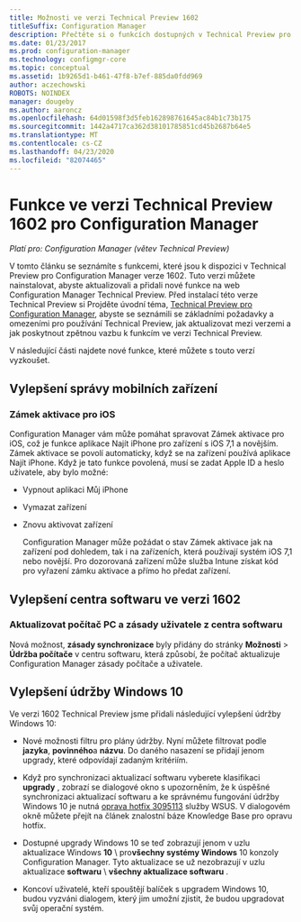 ```yaml
---
title: Možnosti ve verzi Technical Preview 1602
titleSuffix: Configuration Manager
description: Přečtěte si o funkcích dostupných v Technical Preview pro Configuration Manager verze 1602.
ms.date: 01/23/2017
ms.prod: configuration-manager
ms.technology: configmgr-core
ms.topic: conceptual
ms.assetid: 1b9265d1-b461-47f8-b7ef-885da0fdd969
author: aczechowski
ROBOTS: NOINDEX
manager: dougeby
ms.author: aaroncz
ms.openlocfilehash: 64d01598f3d5feb162898761645ac84b1c73b175
ms.sourcegitcommit: 1442a4717ca362d38101785851cd45b2687b64e5
ms.translationtype: MT
ms.contentlocale: cs-CZ
ms.lasthandoff: 04/23/2020
ms.locfileid: "82074465"
---
```

# <a name="capabilities-in-technical-preview-1602-for-configuration-manager"></a>Funkce ve verzi Technical Preview 1602 pro Configuration Manager

*Platí pro: Configuration Manager (větev Technical Preview)*

V tomto článku se seznámíte s funkcemi, které jsou k dispozici v Technical Preview pro Configuration Manager verze 1602. Tuto verzi můžete nainstalovat, abyste aktualizovali a přidali nové funkce na web Configuration Manager Technical Preview. Před instalací této verze Technical Preview si Projděte úvodní téma, [Technical Preview pro Configuration Manager](../../core/get-started/technical-preview.md), abyste se seznámili se základními požadavky a omezeními pro používání Technical Preview, jak aktualizovat mezi verzemi a jak poskytnout zpětnou vazbu k funkcím ve verzi Technical Preview.  

 V následující části najdete nové funkce, které můžete s touto verzí vyzkoušet.  

##  <a name="improvements-to-mobile-device-management"></a><a name="BKMK_MDM"></a>Vylepšení správy mobilních zařízení  

### <a name="ios-activation-lock"></a>Zámek aktivace pro iOS  
 Configuration Manager vám může pomáhat spravovat Zámek aktivace pro iOS, což je funkce aplikace Najít iPhone pro zařízení s iOS 7,1 a novějším. Zámek aktivace se povolí automaticky, když se na zařízení používá aplikace Najít iPhone. Když je tato funkce povolená, musí se zadat Apple ID a heslo uživatele, aby bylo možné:  

- Vypnout aplikaci Můj iPhone  

- Vymazat zařízení  

- Znovu aktivovat zařízení  

  Configuration Manager může požádat o stav Zámek aktivace jak na zařízení pod dohledem, tak i na zařízeních, která používají systém iOS 7,1 nebo novější. Pro dozorovaná zařízení může služba Intune získat kód pro vyřazení zámku aktivace a přímo ho předat zařízení.  

##  <a name="improvements-to-software-center-in-version-1602"></a><a name="BKMK_SC1601"></a>Vylepšení centra softwaru ve verzi 1602  

### <a name="refresh-pc-machine-and-user-policy-from-software-center"></a>Aktualizovat počítač PC a zásady uživatele z centra softwaru  
 Nová možnost, **zásady synchronizace** byly přidány do stránky **Možnosti** > **Údržba počítače** v centru softwaru, která způsobí, že počítač aktualizuje Configuration Manager zásady počítače a uživatele.  

##  <a name="improvements-to-windows-10-servicing"></a><a name="BKMK_Win10Servicing"></a>Vylepšení údržby Windows 10  
 Ve verzi 1602 Technical Preview jsme přidali následující vylepšení údržby Windows 10:  

-   Nové možnosti filtru pro plány údržby.  Nyní můžete filtrovat podle **jazyka**, **povinného**a **názvu**. Do daného nasazení se přidají jenom upgrady, které odpovídají zadaným kritériím.  

-   Když pro synchronizaci aktualizací softwaru vyberete klasifikaci **upgrady** , zobrazí se dialogové okno s upozorněním, že k úspěšné synchronizaci aktualizací softwaru a ke správnému fungování údržby Windows 10 je nutná [oprava hotfix 3095113](https://support.microsoft.com/kb/3095113) služby WSUS.  V dialogovém okně můžete přejít na článek znalostní báze Knowledge Base pro opravu hotfix.  

-   Dostupné upgrady Windows 10 se teď zobrazují jenom v uzlu aktualizace Windows **10** \ pro**všechny systémy Windows** 10 konzoly Configuration Manager. Tyto aktualizace se už nezobrazují v uzlu aktualizace **softwaru** \ **všechny aktualizace softwaru** .  

-   Koncoví uživatelé, kteří spouštějí balíček s upgradem Windows 10, budou vyzváni dialogem, který jim umožní zjistit, že budou upgradovat svůj operační systém.  
